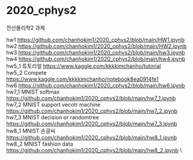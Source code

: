 # 2020_cphys2
전산물리학2 과제

hw1 https://github.com/chanhokim1/2020_cphys2/blob/main/HW1.ipynb \
hw2 https://github.com/chanhokim1/2020_cphys2/blob/main/HW2.ipynb \
hw3 https://github.com/chanhokim1/2020_cphys2/blob/main/hw3.ipynb \
hw4 https://github.com/chanhokim1/2020_cphys2/blob/main/hw4.ipynb \
hw5_1 튜토리얼  https://www.kaggle.com/kkkkimchanho/tutorial    \
hw5_2 Compete https://www.kaggle.com/kkkkimchanho/notebook8ea0914fe1 \
hw6 https://github.com/chanhokim1/2020_cphys2/blob/main/hw6.ipynb \
hw7_1 MNIST softmax  https://github.com/chanhokim1/2020_cphys2/blob/main/hw7_1.ipynb \
hw7_2 MNIST support vecotr machine https://github.com/chanhokim1/2020_cphys2/blob/main/hw7_2.ipynb \
hw7_3 MNIST decision or randomtree https://github.com/chanhokim1/2020_cphys2/blob/main/hw7_3.ipynb \
hw8_1 MNIST 손글씨 https://github.com/chanhokim1/2020_cphys2/blob/main/hw8_1.ipynb \
hw8_2 MNIST fashion data https://github.com/chanhokim1/2020_cphys2/blob/main/hw8_2.ipynb \
